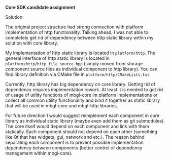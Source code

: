 **Core SDK candidate assignment**

Solution:

The original project structure had strong connection with platform implementation of http functionality. Talking ahead, I was not able to completely get rid of dependency between http static library within my solution with core library.

My implementation of http static library is located in `platform/http`. The general interface of http static library is located in `platform/http/http_file_source.hpp` (simply moved from storage component source files as individual component to http library). You can find library definition via CMake file in `platform/http/CMakeLists.txt`.

Currently, http library has big dependency on core library. Getting rid of dependency requires implementation rework. At least it is needed to get rid of usage of utility functions of mbgl-core im platform implementations or collect all common utility functionality and bind it together as static library that will be used in mbgl-core and mbgl-http libraries.

For future direction I would suggest reimplement each component in core library as individual static library (maybe even add them as git submodules). The core itself would depend on each component and link with them statically. Each component should not depend on each other (something like Qt that has widgets, gui, network and etc.). The reason behind separating each component is to prevent possible implementation dependency between components (better control of dependency management within mbgl-core).
